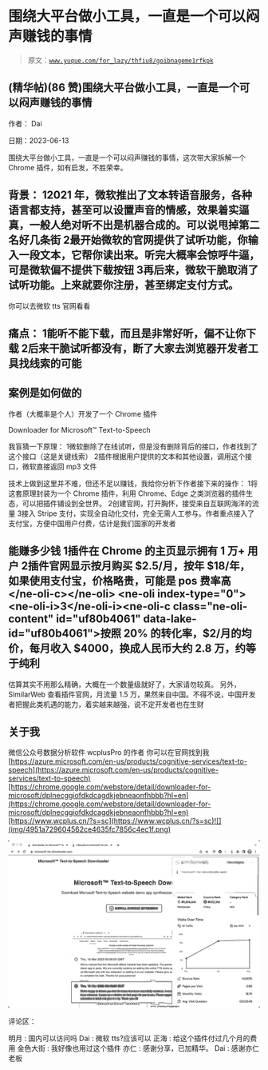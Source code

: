 # 围绕大平台做小工具，一直是一个可以闷声赚钱的事情

> 原文：[`www.yuque.com/for_lazy/thfiu8/goibnageme1rfkpk`](https://www.yuque.com/for_lazy/thfiu8/goibnageme1rfkpk)



## (精华帖)(86 赞)围绕大平台做小工具，一直是一个可以闷声赚钱的事情 

作者： Dai 

日期：2023-06-13 

围绕大平台做小工具，一直是一个可以闷声赚钱的事情，这次带大家拆解一个 Chrome 插件，如有启发，不胜荣幸。 

## 背景： <ne-oli index-type="0"><ne-oli-i>1</ne-oli-i><ne-oli-c class="ne-oli-content" id="ufff478e9" data-lake-id="ufff478e9">2021 年，微软推出了文本转语音服务，各种语言都支持，甚至可以设置声音的情感，效果着实逼真，一般人绝对听不出是机器合成的。可以说甩掉第二名好几条街</ne-oli-c></ne-oli> <ne-oli index-type="0"><ne-oli-i>2</ne-oli-i><ne-oli-c class="ne-oli-content" id="u8df6f052" data-lake-id="u8df6f052">最开始微软的官网提供了试听功能，你输入一段文本，它帮你读出来。听完大概率会惊呼牛逼，可是微软偏不提供下载按钮</ne-oli-c></ne-oli> <ne-oli index-type="0"><ne-oli-i>3</ne-oli-i><ne-oli-c class="ne-oli-content" id="u87720ee7" data-lake-id="u87720ee7">再后来，微软干脆取消了试听功能。上来就要你注册，甚至绑定支付方式。</ne-oli-c></ne-oli> 

你可以去微软 tts 官网看看 

## 痛点： <ne-oli index-type="0"><ne-oli-i>1</ne-oli-i><ne-oli-c class="ne-oli-content" id="u437ca329" data-lake-id="u437ca329">能听不能下载，而且是非常好听，偏不让你下载</ne-oli-c></ne-oli> <ne-oli index-type="0"><ne-oli-i>2</ne-oli-i><ne-oli-c class="ne-oli-content" id="u7a9f96ac" data-lake-id="u7a9f96ac">后来干脆试听都没有，断了大家去浏览器开发者工具找线索的可能</ne-oli-c></ne-oli> 

## 案例是如何做的 

作者（大概率是个人）开发了一个 Chrome 插件 

Downloader for Microsoft™ Text-to-Speech 

我盲猜一下原理： <ne-oli index-type="0"><ne-oli-i>1</ne-oli-i><ne-oli-c class="ne-oli-content" id="u2f7f6adf" data-lake-id="u2f7f6adf">微软删除了在线试听，但是没有删除背后的接口，作者找到了这个接口（这是关键线索）</ne-oli-c></ne-oli> <ne-oli index-type="0"><ne-oli-i>2</ne-oli-i><ne-oli-c class="ne-oli-content" id="u1842a8a4" data-lake-id="u1842a8a4">插件根据用户提供的文本和其他设置，调用这个接口，微软直接返回 mp3 文件</ne-oli-c></ne-oli> 

技术上做到这里并不难，但还不足以赚钱，我给你分析下作者接下来的操作： <ne-oli index-type="0"><ne-oli-i>1</ne-oli-i><ne-oli-c class="ne-oli-content" id="uaff7af54" data-lake-id="uaff7af54">将这套原理封装为一个 Chrome 插件，利用 Chrome、Edge 之类浏览器的插件生态，可以把插件铺设到全世界。</ne-oli-c></ne-oli> <ne-oli index-type="0"><ne-oli-i>2</ne-oli-i><ne-oli-c class="ne-oli-content" id="u5a27d923" data-lake-id="u5a27d923">创建官网，打开胸怀，接受来自互联网海洋的流量</ne-oli-c></ne-oli> <ne-oli index-type="0"><ne-oli-i>3</ne-oli-i><ne-oli-c class="ne-oli-content" id="ua28b58bf" data-lake-id="ua28b58bf">接入 Stripe 支付，实现全自动化交付，完全无需人工参与。作者重点接入了支付宝，方便中国用户付费，估计是我们国家的开发者</ne-oli-c></ne-oli> 

## 能赚多少钱 <ne-oli index-type="0"><ne-oli-i>1</ne-oli-i><ne-oli-c class="ne-oli-content" id="u99f405b2" data-lake-id="u99f405b2">插件在 Chrome 的主页显示拥有 1 万+ 用户</ne-oli-c></ne-oli> <ne-oli index-type="0"><ne-oli-i>2</ne-oli-i><ne-oli-c class="ne-oli-content" id="u9f497bef" data-lake-id="u9f497bef">插件官网显示按月购买 $2.5/月，按年 $18/年，如果使用支付宝，价格略贵，可能是 pos 费率高</ne-oli-c></ne-oli> <ne-oli index-type="0"><ne-oli-i>3</ne-oli-i><ne-oli-c class="ne-oli-content" id="uf80b4061" data-lake-id="uf80b4061">按照 20% 的转化率，$2/月的均价，每月收入 $4000，换成人民币大约 2.8 万，约等于纯利</ne-oli-c></ne-oli> 

估算其实不用那么精确，大概在一个数量级就好了，大家请勿较真。 另外，SimilarWeb 查看插件官网，月流量 1.5 万，果然来自中国。不得不说，中国开发者把握此类机遇的能力，着实越来越强，说不定开发者也在生财 

## 关于我 

微信公众号数据分析软件 wcplusPro 的作者 你可以在官网找到我 [https://azure.microsoft.com/en-us/products/cognitive-services/text-to-speech](https://azure.microsoft.com/en-us/products/cognitive-services/text-to-speech)[https://chrome.google.com/webstore/detail/downloader-for-microsoft/dplnecggiofdkdcagdkjebneaonfhbbb?hl=en](https://chrome.google.com/webstore/detail/downloader-for-microsoft/dplnecggiofdkdcagdkjebneaonfhbbb?hl=en)[https://www.wcplus.cn/?s=sc](https://www.wcplus.cn/?s=sc)![](img/4951a729604562ce4635fc7856c4ec1f.png)  

![](img/be71b7ed46b2e8078c33903468224ba7.png)  

评论区： 

明月 : 国内可以访问吗 Dai : 微软 tts?应该可以 正海 : 给这个插件付过几个月的费用 金色大街 : 我好像也用过这个插件 亦仁 : 感谢分享，已加精华。 Dai : 感谢亦仁老板
